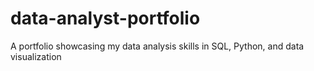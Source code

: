 # data-analyst-portfolio
A portfolio showcasing my data analysis skills in SQL, Python, and data visualization
